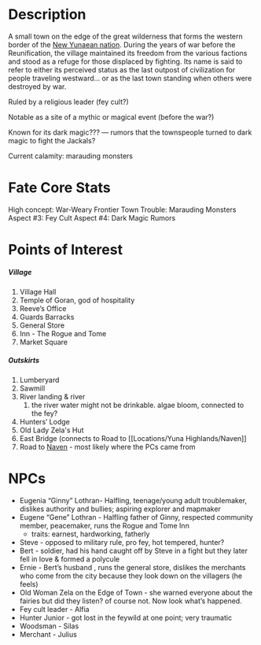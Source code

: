# Description 
A small town on the edge of the great wilderness that forms the western border of the [New Yunaean nation](../../Factions/New%20Yunaean%20nation.md). During the years of war before the Reunification, the village maintained its freedom from the various factions and stood as a refuge for those displaced by fighting. Its name is said to refer to either its perceived status as the last outpost of civilization for people traveling westward… or as the last town standing when others were destroyed by war.

Ruled by a religious leader (fey cult?)

Notable as a site of a mythic or magical event (before the war?)

Known for its dark magic??? — rumors that the townspeople turned to dark magic to fight the Jackals?

Current calamity: marauding monsters 
# Fate Core Stats
High concept: War-Weary Frontier Town
Trouble: Marauding Monsters
Aspect #3: Fey Cult
Aspect #4: Dark Magic Rumors

# Points of Interest 

##### Village

1. Village Hall
2. Temple of Goran, god of hospitality 
3. Reeve’s Office
4. Guards Barracks
5. General Store
6. Inn - The Rogue and Tome
7. Market Square

##### Outskirts

1. Lumberyard
2. Sawmill
3. River landing & river
	1. the river water might not be drinkable. algae bloom, connected to the fey?
4. Hunters’ Lodge
5. Old  Lady Zela's Hut
6. East Bridge (connects to Road to [[Locations/Yuna Highlands/Naven]]
7. Road to [Naven](Naven.md) - most likely where the PCs came from

# NPCs

- Eugenia “Ginny” Lothran- Halfling, teenage/young adult troublemaker, dislikes authority and bullies; aspiring explorer and mapmaker
- Eugene “Gene” Lothran - Halfling father of Ginny, respected community member, peacemaker, runs the Rogue and Tome Inn
	- traits: earnest, hardworking, fatherly 
- Steve - opposed to military rule, pro fey, hot tempered, hunter?
- Bert - soldier, had his hand caught off by Steve in a fight but they later fell in love & formed a polycule
- Ernie - Bert’s husband , runs the general store, dislikes the merchants who come from the city because they look down on the villagers (he feels)
- Old Woman Zela on the Edge of Town - she warned everyone about the fairies but did they listen? of course not. Now look what’s happened.
- Fey cult leader - Alfia 
- Hunter Junior - got lost in the feywild at one point; very traumatic 
- Woodsman - Silas
- Merchant - Julius

